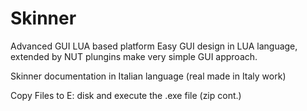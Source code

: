 # Skinner
Advanced GUI LUA based platform
Easy GUI design in LUA language, extended by NUT plungins make very simple GUI approach.

Skinner documentation in Italian language (real made in Italy work)

Copy Files to E: disk and execute the .exe file (zip cont.)
